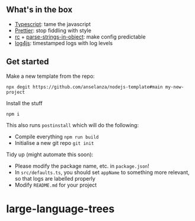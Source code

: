 ## What's in the box

- [Typescript](https://www.typescriptlang.org/): tame the javascript
- [Prettier](https://prettier.io/): stop fiddling with style
- [rc](https://www.npmjs.com/package/rc) + [parse-strings-in-object](https://github.com/anselanza/parse-strings-in-object): make config predictable
- [log4js](https://www.npmjs.com/package/log4js): timestamped logs with log levels

## Get started

Make a new template from the repo:

```
npx degit https://github.com/anselanza/nodejs-template#main my-new-project
```

Install the stuff

```
npm i
```

This also runs `postinstall` which will do the following:

- Compile everything `npm run build`
- Initialise a new git repo `git init`

Tidy up (might automate this soon):

- Please modify the package name, etc. in `package.json`!
- In `src/defaults.ts`, you should set `appName` to something more relevant, so that logs are labelled properly
- Modify `README.md` for your project
# large-language-trees
